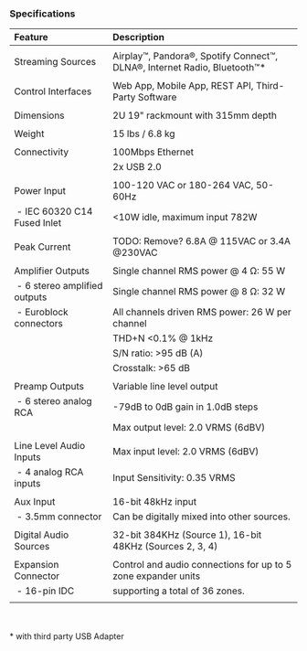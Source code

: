 ### Specifications

| Feature                            | Description |
| :--------------------------------- | :---------- |
|||
| Streaming Sources                  | Airplay™, Pandora®, Spotify Connect™, DLNA®, Internet Radio, Bluetooth™* |
|||
| Control Interfaces                 | Web App, Mobile App, REST API, Third-Party Software |
|||
| Dimensions                         | 2U 19" rackmount with 315mm depth |
|||
| Weight                             | 15 lbs / 6.8 kg |
|||
| Connectivity                       | 100Mbps Ethernet |
|                                    | 2x USB 2.0 |
|||
| Power Input                        | 100-120 VAC or 180-264 VAC, 50-60Hz |
| &nbsp;- IEC 60320 C14 Fused Inlet  | <10W idle, maximum input 782W |
|||
| Peak Current                       | TODO: Remove? 6.8A @ 115VAC or 3.4A @230VAC|
|||
| Amplifier Outputs                  | Single channel RMS power @ 4 Ω: 55 W |
| &nbsp;- 6 stereo amplified outputs | Single channel RMS power @ 8 Ω: 32 W |
| &nbsp;- Euroblock connectors       | All channels driven RMS power: 26 W per channel |
|                                    | THD+N <0.1\% @ 1kHz |
|                                    | S/N ratio: >95 dB (A) |
|                                    | Crosstalk: >65 dB |
|||
| Preamp Outputs                     | Variable line level output |
| &nbsp;- 6 stereo analog RCA        | -79dB to 0dB gain in 1.0dB steps |
|                                    | Max output level: 2.0 VRMS (6dBV) |
|||
| Line Level Audio Inputs            | Max input level: 2.0 VRMS (6dBV) |
| &nbsp;- 4 analog RCA inputs        | Input Sensitivity: 0.35 VRMS |
|||
| Aux Input                          | 16-bit 48kHz input |
| &nbsp;- 3.5mm connector            | Can be digitally mixed into other sources. |
|||
| Digital Audio Sources              | 32-bit 384KHz (Source 1), 16-bit 48KHz (Sources 2, 3, 4) |
|||
| Expansion Connector                | Control and audio connections for up to 5 zone expander units |
| &nbsp;- 16-pin IDC                 | supporting a total of 36 zones. |
|||

&nbsp;
\
\
\* with third party USB Adapter
